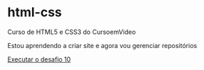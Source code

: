 # html-css
Curso de HTML5 e CSS3 do CursoemVideo

Estou aprendendo a criar site e agora vou gerenciar repositórios

<a href="https://murilo-pedrozo.github.io/html-css/desafios/d10/android"> Executar o desafio 10
